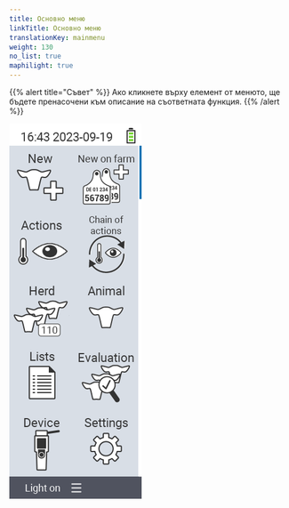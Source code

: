 ```yaml
---
title: Основно меню
linkTitle: Основно меню
translationKey: mainmenu
weight: 130
no_list: true
maphilight: true
---
```

{{% alert title="Съвет" %}}
Ако кликнете върху елемент от менюто, ще бъдете пренасочени към описание на съответната функция.
{{% /alert %}}

<img src="mainmenu.png" alt="Основно меню VitalControl" title="Основно меню" usemap="#workmap" class="maphilight" />

<map name="workmap">
  <area shape="rect" coords="3,40,116,160" alt="Нов" title="Създаване на нови животни&#10;Клик с мишка: отвори документация" href="/en/docs/new/">
  <area shape="rect" coords="3,160,116,280" alt="Действия" title="Действия с животни&#10;Клик с мишка: отвори документация" href="/en/docs/actions/">
  <area shape="rect" coords="3,280,116,400" alt="Стадо" title="Меню стадо&#10;Клик с мишка: отвори документация" href="/en/docs/herd/">
  <area shape="rect" coords="3,400,116,520" alt="Списъци" title="Списъци с животни&#10;Клик с мишка: отвори документация" href="/en/docs/lists/">
  <area shape="rect" coords="3,520,116,634" alt="Устройство" title="Устройство&#10;Клик с мишка: отвори документация" href="/en/docs/device/">

  <area shape="rect" coords="116,40,230,160" alt="Нов на фермата" title="Достъп на животни&#10;Клик с мишка: отвори документация" href="/en/docs/new-on-farm/">
  <area shape="rect" coords="116,160,230,280" alt="Поредица от действия" title="Поредица от действия&#10;Клик с мишка: отвори документация" href="/en/docs/chain-of-actions/">
  <area shape="rect" coords="116,280,230,400" alt="Животно" title="Животно&#10;Клик с мишка: отвори документация" href="/en/docs/animal/">
  <area shape="rect" coords="116,400,230,520" alt="Оценка" title="Оценка&#10;Клик с мишка: отвори документация" href="/en/docs/evaluation/">
  <area shape="rect" coords="116,520,230,634" alt="Настройки" title="Настройки&#10;Клик с мишка: отвори документация" href="/en/docs/settings/">
</map>
